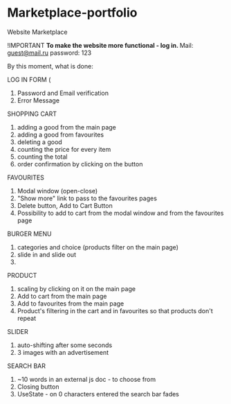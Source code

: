 # Marketplace-portfolio
Website Marketplace

!IMPORTANT
<b>To make the website more functional - log in. </b>
Mail: guest@mail.ru
password: 123

By this moment, what is done: 

LOG IN FORM (
  1. Password and Email verification
  2. Error Message
     
SHOPPING CART 
  1. adding a good from the main page
  2. adding a good from favourites
  3. deleting a good
  4. counting the price for every item
  5. counting the total
  6. order confirmation by clicking on the button

FAVOURITES
  1. Modal window (open-close)
  2. "Show more" link to pass to the favourites pages
  3. Delete button, Add to Cart Button
  4. Possibility to add to cart from the modal window and from the favourites page 
     
BURGER MENU
  1. categories and choice (products filter on the main page)
  2. slide in and slide out
  3. 
PRODUCT
  1. scaling by clicking on it on the main page
  2. Add to cart from the main page
  3. Add to favourites from the main page
  4. Product's filtering in the cart and in favourites so that products don't repeat

SLIDER
  1. auto-shifting after some seconds
  2. 3 images with an advertisement

SEARCH BAR
  1. ~10 words in an external js doc - to choose from
  2. Closing button
  3. UseState - on 0 characters entered the search bar fades
